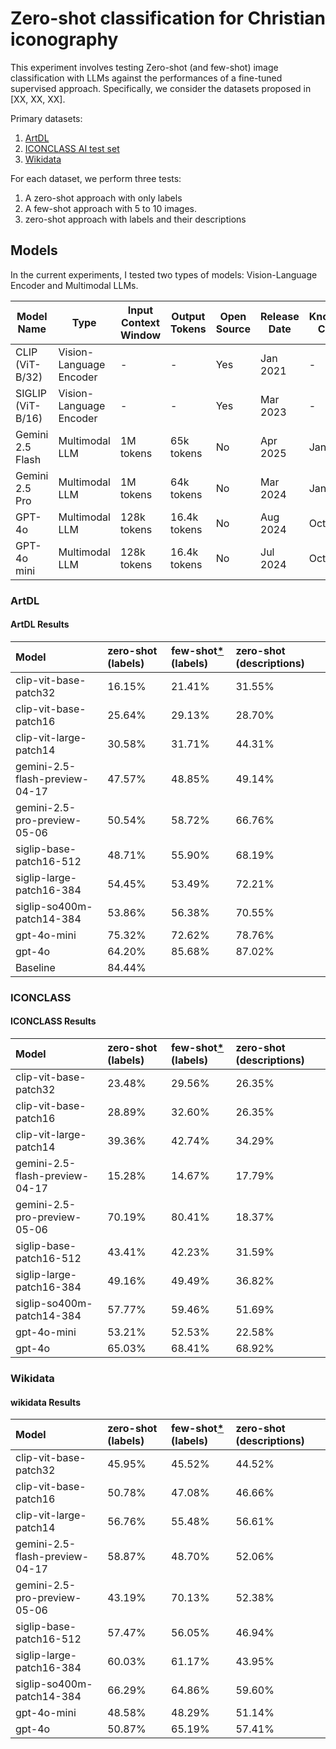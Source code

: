 # Zero-shot classification for Christian iconography

This experiment involves testing Zero-shot (and few-shot) image classification with LLMs against the performances of a fine-tuned supervised approach.
Specifically, we consider the datasets proposed in [XX, XX, XX].

Primary datasets:

1. [ArtDL](https://artdl.org/)
2. [ICONCLASS AI test set](https://iconclass.org/testset/)
3. [Wikidata]()

For each dataset, we perform three tests:

1. A zero-shot approach with only labels
2. A few-shot approach with 5 to 10 images.
3. zero-shot approach with labels and their descriptions

## Models

In the current experiments, I tested two types of models: Vision-Language Encoder and Multimodal LLMs.

| Model Name        | Type                     | Input Context Window     | Output Tokens     | Open Source | Release Date | Knowledge Cut-off |
|------------------|--------------------------|--------------------------|-------------------|--------------|---------------|--------------------|
| CLIP (ViT-B/32)   | Vision-Language Encoder   | -                      | -               | Yes        | Jan 2021      | -               |
| SIGLIP (ViT-B/16) | Vision-Language Encoder   | -                      | -               | Yes        | Mar 2023      | -               |
| Gemini 2.5 Flash  | Multimodal LLM            | 1M tokens                | 65k tokens    | No         | Apr 2025      | Jan 2025    |
| Gemini 2.5 Pro    | Multimodal LLM            | 1M tokens                | 64k tokens    | No         | Mar 2024      | Jan 2025   |
| GPT-4o            | Multimodal LLM            | 128k tokens              | 16.4k tokens     | No         | Aug 2024      | Oct 2023           |
| GPT-4o mini       | Multimodal LLM            | 128k tokens              | 16.4k tokens     | No         | Jul 2024      | Oct 2023           |

### ArtDL

#### ArtDL Results
| Model                          | zero-shot (labels)   | few-shot[*](dataset/ArtDL-data/few-shot/README.md) (labels)   | zero-shot (descriptions)   |
|:-------------------------------|:---------------------|:--------------------------------------------------------------|:---------------------------|
| clip-vit-base-patch32          | 16.15%               | 21.41%                                                        | 31.55%                     |
| clip-vit-base-patch16          | 25.64%               | 29.13%                                                        | 28.70%                     |
| clip-vit-large-patch14         | 30.58%               | 31.71%                                                        | 44.31%                     |
| gemini-2.5-flash-preview-04-17 | 47.57%               | 48.85%                                                        | 49.14%                     |
| gemini-2.5-pro-preview-05-06   | 50.54%               | 58.72%                                                        | 66.76%                     |
| siglip-base-patch16-512        | 48.71%               | 55.90%                                                        | 68.19%                     |
| siglip-large-patch16-384       | 54.45%               | 53.49%                                                        | 72.21%                     |
| siglip-so400m-patch14-384      | 53.86%               | 56.38%                                                        | 70.55%                     |
| gpt-4o-mini                    | 75.32%               | 72.62%                                                        | 78.76%                     |
| gpt-4o                         | 64.20%               | 85.68%                                                        | 87.02%                     |
| Baseline                       | 84.44%               |                                                               |                            |

### ICONCLASS

#### ICONCLASS Results
| Model                          | zero-shot (labels)   | few-shot[*](dataset/ICONCLASS-data/few-shot/README.md) (labels)   | zero-shot (descriptions)   |
|:-------------------------------|:---------------------|:------------------------------------------------------------------|:---------------------------|
| clip-vit-base-patch32          | 23.48%               | 29.56%                                                            | 26.35%                     |
| clip-vit-base-patch16          | 28.89%               | 32.60%                                                            | 26.35%                     |
| clip-vit-large-patch14         | 39.36%               | 42.74%                                                            | 34.29%                     |
| gemini-2.5-flash-preview-04-17 | 15.28%               | 14.67%                                                            | 17.79%                     |
| gemini-2.5-pro-preview-05-06   | 70.19%               | 80.41%                                                            | 18.37%                     |
| siglip-base-patch16-512        | 43.41%               | 42.23%                                                            | 31.59%                     |
| siglip-large-patch16-384       | 49.16%               | 49.49%                                                            | 36.82%                     |
| siglip-so400m-patch14-384      | 57.77%               | 59.46%                                                            | 51.69%                     |
| gpt-4o-mini                    | 53.21%               | 52.53%                                                            | 22.58%                     |
| gpt-4o                         | 65.03%               | 68.41%                                                            | 68.92%                     |

### Wikidata

#### wikidata Results
| Model                          | zero-shot (labels)   | few-shot[*](dataset/wikidata-data/few-shot/README.md) (labels)   | zero-shot (descriptions)   |
|:-------------------------------|:---------------------|:-----------------------------------------------------------------|:---------------------------|
| clip-vit-base-patch32          | 45.95%               | 45.52%                                                           | 44.52%                     |
| clip-vit-base-patch16          | 50.78%               | 47.08%                                                           | 46.66%                     |
| clip-vit-large-patch14         | 56.76%               | 55.48%                                                           | 56.61%                     |
| gemini-2.5-flash-preview-04-17 | 58.87%               | 48.70%                                                           | 52.06%                     |
| gemini-2.5-pro-preview-05-06   | 43.19%               | 70.13%                                                           | 52.38%                     |
| siglip-base-patch16-512        | 57.47%               | 56.05%                                                           | 46.94%                     |
| siglip-large-patch16-384       | 60.03%               | 61.17%                                                           | 43.95%                     |
| siglip-so400m-patch14-384      | 66.29%               | 64.86%                                                           | 59.60%                     |
| gpt-4o-mini                    | 48.58%               | 48.29%                                                           | 51.14%                     |
| gpt-4o                         | 50.87%               | 65.19%                                                           | 57.41%                     |